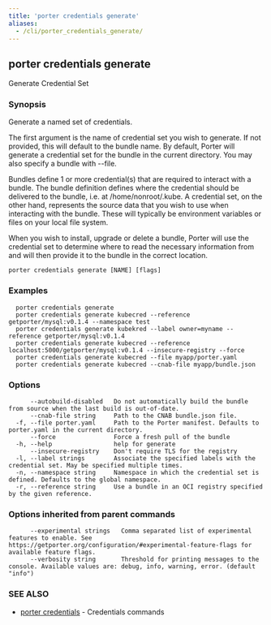 ```yaml
---
title: 'porter credentials generate'
aliases:
  - /cli/porter_credentials_generate/
---
```


## porter credentials generate

Generate Credential Set

### Synopsis

Generate a named set of credentials.

The first argument is the name of credential set you wish to generate. If not
provided, this will default to the bundle name. By default, Porter will
generate a credential set for the bundle in the current directory. You may also
specify a bundle with --file.

Bundles define 1 or more credential(s) that are required to interact with a
bundle. The bundle definition defines where the credential should be delivered
to the bundle, i.e. at /home/nonroot/.kube. A credential set, on the other hand,
represents the source data that you wish to use when interacting with the
bundle. These will typically be environment variables or files on your local
file system.

When you wish to install, upgrade or delete a bundle, Porter will use the
credential set to determine where to read the necessary information from and
will then provide it to the bundle in the correct location.

```
porter credentials generate [NAME] [flags]
```

### Examples

```
  porter credentials generate
  porter credentials generate kubecred --reference getporter/mysql:v0.1.4 --namespace test
  porter credentials generate kubekred --label owner=myname --reference getporter/mysql:v0.1.4
  porter credentials generate kubecred --reference localhost:5000/getporter/mysql:v0.1.4 --insecure-registry --force
  porter credentials generate kubecred --file myapp/porter.yaml
  porter credentials generate kubecred --cnab-file myapp/bundle.json

```

### Options

```
      --autobuild-disabled   Do not automatically build the bundle from source when the last build is out-of-date.
      --cnab-file string     Path to the CNAB bundle.json file.
  -f, --file porter.yaml     Path to the Porter manifest. Defaults to porter.yaml in the current directory.
      --force                Force a fresh pull of the bundle
  -h, --help                 help for generate
      --insecure-registry    Don't require TLS for the registry
  -l, --label strings        Associate the specified labels with the credential set. May be specified multiple times.
  -n, --namespace string     Namespace in which the credential set is defined. Defaults to the global namespace.
  -r, --reference string     Use a bundle in an OCI registry specified by the given reference.
```

### Options inherited from parent commands

```
      --experimental strings   Comma separated list of experimental features to enable. See https://getporter.org/configuration/#experimental-feature-flags for available feature flags.
      --verbosity string       Threshold for printing messages to the console. Available values are: debug, info, warning, error. (default "info")
```

### SEE ALSO

* [porter credentials](/cli/porter_credentials/)	 - Credentials commands


